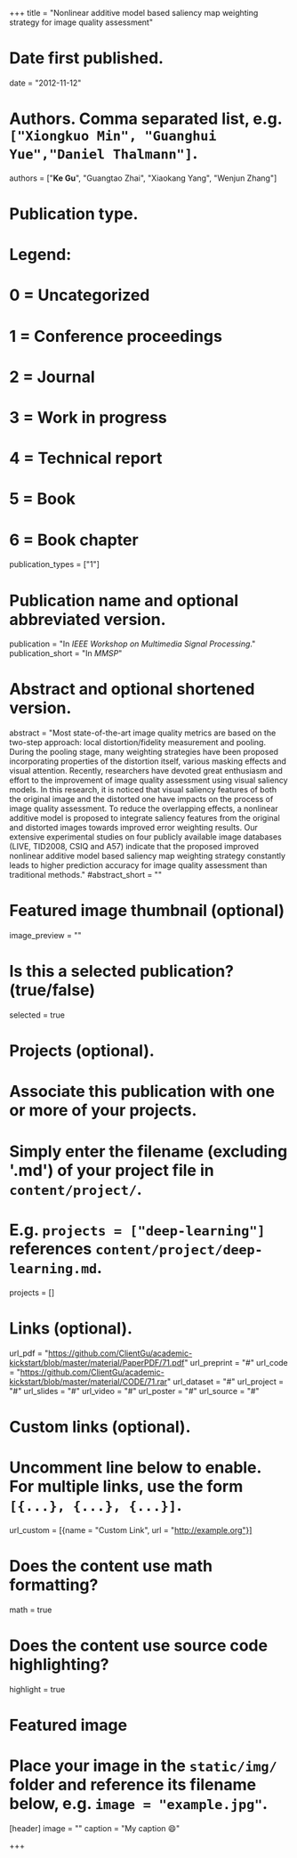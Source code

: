 +++
title = "Nonlinear additive model based saliency map weighting strategy for image quality assessment"

# Date first published.
date = "2012-11-12"

# Authors. Comma separated list, e.g. `["Xiongkuo Min", "Guanghui Yue","Daniel Thalmann"]`.
authors = ["**Ke Gu**", "Guangtao Zhai", "Xiaokang Yang", "Wenjun Zhang"]
# Publication type.
# Legend:
# 0 = Uncategorized
# 1 = Conference proceedings
# 2 = Journal
# 3 = Work in progress
# 4 = Technical report
# 5 = Book
# 6 = Book chapter
publication_types = ["1"]

# Publication name and optional abbreviated version.
publication = "In *IEEE Workshop on Multimedia Signal Processing*."
publication_short = "In *MMSP*"

# Abstract and optional shortened version.
abstract = "Most state-of-the-art image quality metrics are based on the two-step approach: local distortion/fidelity measurement and pooling. During the pooling stage, many weighting strategies have been proposed incorporating properties of the distortion itself, various masking effects and visual attention. Recently, researchers have devoted great enthusiasm and effort to the improvement of image quality assessment using visual saliency models. In this research, it is noticed that visual saliency features of both the original image and the distorted one have impacts on the process of image quality assessment. To reduce the overlapping effects, a nonlinear additive model is proposed to integrate saliency features from the original and distorted images towards improved error weighting results. Our extensive experimental studies on four publicly available image databases (LIVE, TID2008, CSIQ and A57) indicate that the proposed improved nonlinear additive model based saliency map weighting strategy constantly leads to higher prediction accuracy for image quality assessment than traditional methods."
#abstract_short = ""

# Featured image thumbnail (optional)
image_preview = ""

# Is this a selected publication? (true/false)
selected = true

# Projects (optional).
#   Associate this publication with one or more of your projects.
#   Simply enter the filename (excluding '.md') of your project file in `content/project/`.
#   E.g. `projects = ["deep-learning"]` references `content/project/deep-learning.md`.
projects = []

# Links (optional).
url_pdf = "https://github.com/ClientGu/academic-kickstart/blob/master/material/PaperPDF/71.pdf"
url_preprint = "#"
url_code = "https://github.com/ClientGu/academic-kickstart/blob/master/material/CODE/71.rar"
url_dataset = "#"
url_project = "#"
url_slides = "#"
url_video = "#"
url_poster = "#"
url_source = "#"

# Custom links (optional).
#   Uncomment line below to enable. For multiple links, use the form `[{...}, {...}, {...}]`.
 url_custom = [{name = "Custom Link", url = "http://example.org"}]

# Does the content use math formatting?
math = true

# Does the content use source code highlighting?
highlight = true

# Featured image
# Place your image in the `static/img/` folder and reference its filename below, e.g. `image = "example.jpg"`.
[header]
image = ""
caption = "My caption 😄"

+++
